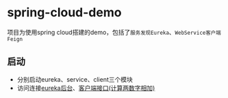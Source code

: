 # spring-cloud-demo
项目为使用spring cloud搭建的demo，包括了`服务发现Eureka`、`WebService客户端Feign`

## 启动
* 分别启动eureka、service、client三个模块
* 访问连接[eureka后台](http://localhost:1111/)、[客户端接口(计算两数字相加)](http://localhost:3333/add?a=10&b=1)
